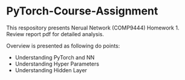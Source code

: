 # PyTorch-Course-Assignment

This respository presents Nerual Network (COMP9444) Homework 1. Review report pdf for detailed analysis. 

Overview is presented as following do points:
- Understanding PyTorch and NN 
- Understanding Hyper Parameters 
- Understanding Hidden Layer
